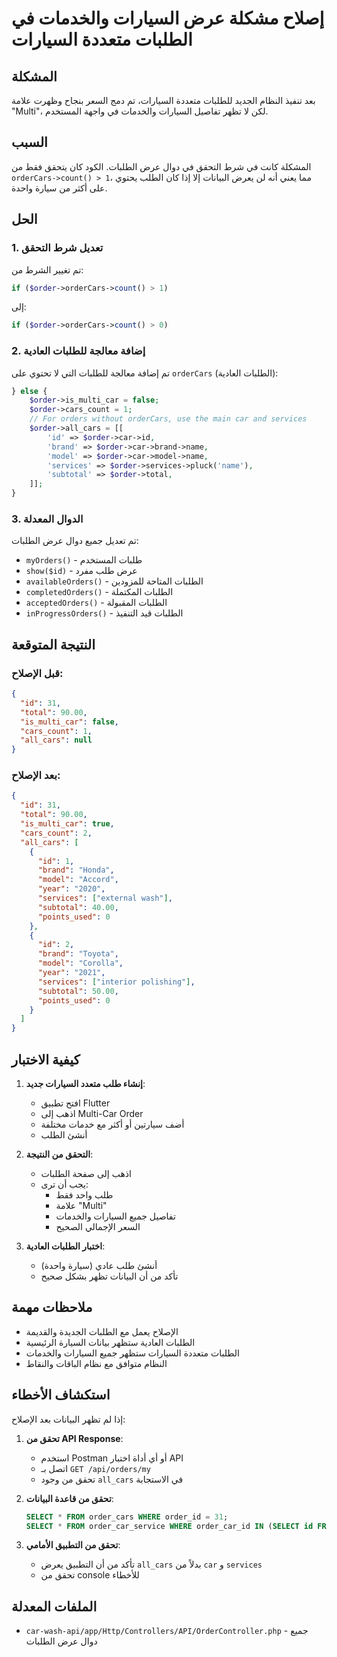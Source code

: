 # إصلاح مشكلة عرض السيارات والخدمات في الطلبات متعددة السيارات

## المشكلة
بعد تنفيذ النظام الجديد للطلبات متعددة السيارات، تم دمج السعر بنجاح وظهرت علامة "Multi"، لكن لا تظهر تفاصيل السيارات والخدمات في واجهة المستخدم.

## السبب
المشكلة كانت في شرط التحقق في دوال عرض الطلبات. الكود كان يتحقق فقط من `orderCars->count() > 1`، مما يعني أنه لن يعرض البيانات إلا إذا كان الطلب يحتوي على أكثر من سيارة واحدة.

## الحل

### 1. تعديل شرط التحقق
تم تغيير الشرط من:
```php
if ($order->orderCars->count() > 1)
```
إلى:
```php
if ($order->orderCars->count() > 0)
```

### 2. إضافة معالجة للطلبات العادية
تم إضافة معالجة للطلبات التي لا تحتوي على `orderCars` (الطلبات العادية):
```php
} else {
    $order->is_multi_car = false;
    $order->cars_count = 1;
    // For orders without orderCars, use the main car and services
    $order->all_cars = [[
        'id' => $order->car->id,
        'brand' => $order->car->brand->name,
        'model' => $order->car->model->name,
        'services' => $order->services->pluck('name'),
        'subtotal' => $order->total,
    ]];
}
```

### 3. الدوال المعدلة
تم تعديل جميع دوال عرض الطلبات:
- `myOrders()` - طلبات المستخدم
- `show($id)` - عرض طلب مفرد
- `availableOrders()` - الطلبات المتاحة للمزودين
- `completedOrders()` - الطلبات المكتملة
- `acceptedOrders()` - الطلبات المقبولة
- `inProgressOrders()` - الطلبات قيد التنفيذ

## النتيجة المتوقعة

### قبل الإصلاح:
```json
{
  "id": 31,
  "total": 90.00,
  "is_multi_car": false,
  "cars_count": 1,
  "all_cars": null
}
```

### بعد الإصلاح:
```json
{
  "id": 31,
  "total": 90.00,
  "is_multi_car": true,
  "cars_count": 2,
  "all_cars": [
    {
      "id": 1,
      "brand": "Honda",
      "model": "Accord",
      "year": "2020",
      "services": ["external wash"],
      "subtotal": 40.00,
      "points_used": 0
    },
    {
      "id": 2,
      "brand": "Toyota",
      "model": "Corolla",
      "year": "2021",
      "services": ["interior polishing"],
      "subtotal": 50.00,
      "points_used": 0
    }
  ]
}
```

## كيفية الاختبار

1. **إنشاء طلب متعدد السيارات جديد**:
   - افتح تطبيق Flutter
   - اذهب إلى Multi-Car Order
   - أضف سيارتين أو أكثر مع خدمات مختلفة
   - أنشئ الطلب

2. **التحقق من النتيجة**:
   - اذهب إلى صفحة الطلبات
   - يجب أن ترى:
     - طلب واحد فقط
     - علامة "Multi" 
     - تفاصيل جميع السيارات والخدمات
     - السعر الإجمالي الصحيح

3. **اختبار الطلبات العادية**:
   - أنشئ طلب عادي (سيارة واحدة)
   - تأكد من أن البيانات تظهر بشكل صحيح

## ملاحظات مهمة

- الإصلاح يعمل مع الطلبات الجديدة والقديمة
- الطلبات العادية ستظهر بيانات السيارة الرئيسية
- الطلبات متعددة السيارات ستظهر جميع السيارات والخدمات
- النظام متوافق مع نظام الباقات والنقاط

## استكشاف الأخطاء

إذا لم تظهر البيانات بعد الإصلاح:

1. **تحقق من API Response**:
   - استخدم Postman أو أي أداة اختبار API
   - اتصل بـ `GET /api/orders/my`
   - تحقق من وجود `all_cars` في الاستجابة

2. **تحقق من قاعدة البيانات**:
   ```sql
   SELECT * FROM order_cars WHERE order_id = 31;
   SELECT * FROM order_car_service WHERE order_car_id IN (SELECT id FROM order_cars WHERE order_id = 31);
   ```

3. **تحقق من التطبيق الأمامي**:
   - تأكد من أن التطبيق يعرض `all_cars` بدلاً من `car` و `services`
   - تحقق من console للأخطاء

## الملفات المعدلة

- `car-wash-api/app/Http/Controllers/API/OrderController.php` - جميع دوال عرض الطلبات 